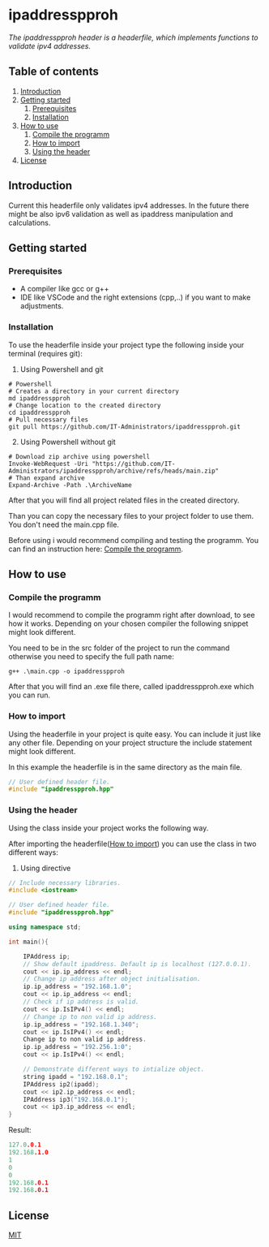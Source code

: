 # ipaddresspproh

_The ipaddresspproh header is a headerfile, which implements functions to validate ipv4 addresses._

## Table of contents

1. [Introduction](#introduction)
2. [Getting started](#getting-started)
    1. [Prerequisites](#prerequisites)
    2. [Installation](#installation)
3. [How to use](#how-to-use)
    1. [Compile the programm](#compile-the-programm)
    1. [How to import](#how-to-import)
    2. [Using the header](#using-the-header)
4. [License](/LICENSE)

## Introduction

Current this headerfile only validates ipv4 addresses. In the future there might be also ipv6 validation as well as ipaddress manipulation and calculations.

## Getting started

### Prerequisites

- A compiler like gcc or g++
- IDE like VSCode and the right extensions (cpp,..) if you want to make adjustments.

### Installation

To use the headerfile inside your project type the following inside your terminal (requires git):

1. Using Powershell and git

```PS
# Powershell
# Creates a directory in your current directory
md ipaddresspproh
# Change location to the created directory
cd ipaddresspproh
# Pull necessary files
git pull https://github.com/IT-Administrators/ipaddresspproh.git
```
2. Using Powershell without git

```PS
# Download zip archive using powershell
Invoke-WebRequest -Uri "https://github.com/IT-Administrators/ipaddresspproh/archive/refs/heads/main.zip"
# Than expand archive
Expand-Archive -Path .\ArchiveName
```

After that you will find all project related files in the created directory. 

Than you can copy the necessary files to your project folder to use them. You don't need the main.cpp file.

Before using i would recommend compiling and testing the programm. You can find an instruction here: [Compile the programm](#compile-the-programm).

## How to use

### Compile the programm

I would recommend to compile the programm right after download, to see how it works. 
Depending on your chosen compiler the following snippet might look different.

You need to be in the src folder of the project to run the command otherwise you need to specify the full path name:
```
g++ .\main.cpp -o ipaddresspproh
```
After that you will find an .exe file there, called ipaddresspproh.exe which you can run. 

### How to import

Using the headerfile in your project is quite easy. You can include it just like any other file. Depending on your project structure the include statement might look different.

In this example the headerfile is in the same directory as the main file.

```cpp 
// User defined header file.
#include "ipaddresspproh.hpp"
```

### Using the header

Using the class inside your project works the following way. 

After importing the headerfile([How to import](#how-to-import)) you can use the class in two different ways:

1. Using directive
```cpp
// Include necessary libraries.
#include <iostream>

// User defined header file.
#include "ipaddresspproh.hpp"

using namespace std;

int main(){

    IPAddress ip;
    // Show default ipaddress. Default ip is localhost (127.0.0.1).
    cout << ip.ip_address << endl;
    // Change ip address after object initialisation.
    ip.ip_address = "192.168.1.0";
    cout << ip.ip_address << endl;
    // Check if ip address is valid. 
    cout << ip.IsIPv4() << endl;
    // Change ip to non valid ip address.
    ip.ip_address = "192.168.1.340";
    cout << ip.IsIPv4() << endl;
    Change ip to non valid ip address.
    ip.ip_address = "192.256.1:0";
    cout << ip.IsIPv4() << endl;

    // Demonstrate different ways to intialize object.
    string ipadd = "192.168.0.1";
    IPAddress ip2(ipadd);
    cout << ip2.ip_address << endl;
    IPAddress ip3("192.168.0.1");
    cout << ip3.ip_address << endl;
}
```
Result:
```cpp
127.0.0.1 
192.168.1.0
1
0
0
192.168.0.1
192.168.0.1
```

## License

[MIT](/LICENSE)